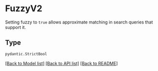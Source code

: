 # FuzzyV2

Setting fuzzy to `true` allows approximate matching in search queries that support it.

## Type
```python
pydantic.StrictBool
```


[[Back to Model list]](../../../../README.md#models-v2-link) [[Back to API list]](../../../../README.md#apis-v2-link) [[Back to README]](../../../../README.md)
